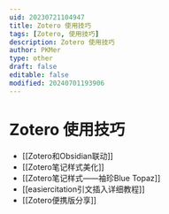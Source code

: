 ```yaml
---
uid: 20230721104947
title: Zotero 使用技巧
tags: [Zotero, 使用技巧]
description: Zotero 使用技巧
author: PKMer
type: other
draft: false
editable: false
modified: 20240701193906
---
```


# Zotero 使用技巧

- [[Zotero和Obsidian联动]]
- [[Zotero笔记样式美化]]
- [[Zotero笔记样式——袖珍Blue Topaz]]
- [[easiercitation引文插入详细教程]]
- [[Zotero便携版分享]]